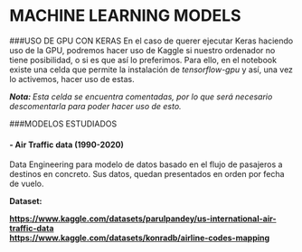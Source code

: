 # MACHINE LEARNING MODELS
###USO DE GPU CON KERAS
En el caso de querer ejecutar Keras haciendo uso de la GPU, podremos hacer uso de
Kaggle si nuestro ordenador no tiene posibilidad, o si es que así lo preferimos.
Para ello, en el notebook existe una celda que permite la instalación de <i>tensorflow-gpu</i>
y así, una vez lo activemos, hacer uso de estas.<br>

<b><i>Nota: </b> Esta celda se encuentra comentadas, por lo que será necesario
descomentarla para poder hacer uso de esto.</i>

###MODELOS ESTUDIADOS

#### - Air Traffic data (1990-2020)
Data Engineering para modelo de datos basado en el flujo de pasajeros a destinos
en concreto. Sus datos, quedan presentados en orden por fecha de vuelo.

<b>Dataset:

https://www.kaggle.com/datasets/parulpandey/us-international-air-traffic-data<br>
https://www.kaggle.com/datasets/konradb/airline-codes-mapping
